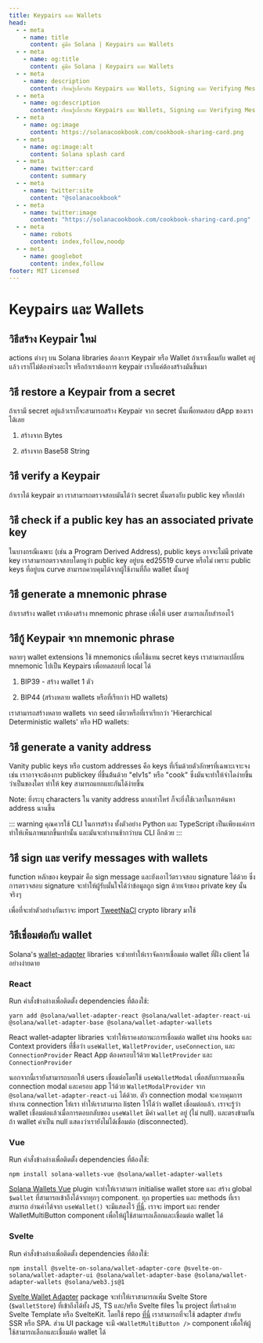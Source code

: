 ```yaml
---
title: Keypairs และ Wallets
head:
  - - meta
    - name: title
      content: คู่มือ Solana | Keypairs และ Wallets
  - - meta
    - name: og:title
      content: คู่มือ Solana | Keypairs และ Wallets
  - - meta
    - name: description
      content: เรียนรู้เกี่ยวกับ Keypairs และ Wallets, Signing และ Verifying Messages และข้อมูลอ้างอิงอื่นๆ สำหรับพัฒนาบน Solana ได้ที่คู่มือ Solana.
  - - meta
    - name: og:description
      content: เรียนรู้เกี่ยวกับ Keypairs และ Wallets, Signing และ Verifying Messages และข้อมูลอ้างอิงอื่นๆ สำหรับพัฒนาบน Solana ได้ที่คู่มือ Solana.
  - - meta
    - name: og:image
      content: https://solanacookbook.com/cookbook-sharing-card.png
  - - meta
    - name: og:image:alt
      content: Solana splash card
  - - meta
    - name: twitter:card
      content: summary
  - - meta
    - name: twitter:site
      content: "@solanacookbook"
  - - meta
    - name: twitter:image
      content: "https://solanacookbook.com/cookbook-sharing-card.png"
  - - meta
    - name: robots
      content: index,follow,noodp
  - - meta
    - name: googlebot
      content: index,follow
footer: MIT Licensed
---
```


# Keypairs และ Wallets

## วิธีสร้าง Keypair ใหม่

actions ต่างๆ บน Solana libraries ต้องการ Keypair หรือ Wallet ถ้าเราเชื่อมกับ wallet อยู่แล้ว เราก็ไม่ต้องห่วงอะไร หรือถ้าเราต้องการ keypair เราก็แค่ต้องสร้างมันขึ้นมา

<SolanaCodeGroup>
  <SolanaCodeGroupItem title="TS" active>

  <template v-slot:default>

@[code](@/code/keypairs-and-wallets/generate-keypair/generate-keypair.en.ts)

  </template>

  <template v-slot:preview>

@[code](@/code/keypairs-and-wallets/generate-keypair/generate-keypair.preview.en.ts)

  </template>

  </SolanaCodeGroupItem>

  <SolanaCodeGroupItem title="Python" >

  <template v-slot:default>

@[code](@/code/keypairs-and-wallets/generate-keypair/generate-keypair.en.py)

  </template>

  <template v-slot:preview>

@[code](@/code/keypairs-and-wallets/generate-keypair/generate-keypair.preview.en.py)

  </template>

  </SolanaCodeGroupItem>

  <SolanaCodeGroupItem title="C++" >

  <template v-slot:default>

@[code](@/code/keypairs-and-wallets/generate-keypair/generate-keypair.en.cpp)

  </template>

  <template v-slot:preview>

@[code](@/code/keypairs-and-wallets/generate-keypair/generate-keypair.preview.en.cpp)

  </template>

  </SolanaCodeGroupItem>

  <SolanaCodeGroupItem title="Rust" >

  <template v-slot:default>

@[code](@/code/keypairs-and-wallets/generate-keypair/generate-keypair.en.rs)

  </template>

  <template v-slot:preview>

@[code](@/code/keypairs-and-wallets/generate-keypair/generate-keypair.preview.en.rs)

  </template>

  </SolanaCodeGroupItem>

  <SolanaCodeGroupItem title="CLI">

  <template v-slot:default>

@[code](@/code/keypairs-and-wallets/generate-keypair/generate-keypair.en.sh)

  </template>

  <template v-slot:preview>

@[code](@/code/keypairs-and-wallets/generate-keypair/generate-keypair.preview.en.sh)

  </template>

  </SolanaCodeGroupItem>

</SolanaCodeGroup>

## วิธี restore a Keypair from a secret

ถ้าเรามี secret อยู่แล้วเราก็จะสามารถสร้าง Keypair จาก secret นั้นเพื่อทดสอบ dApp ของเราได้เลย

1. สร้างจาก Bytes

<SolanaCodeGroup>
   <SolanaCodeGroupItem title="TS" active>

  <template v-slot:default>

@[code](@/code/keypairs-and-wallets/keypair-from-secret/keypair-from-secret.en.ts)

  </template>

  <template v-slot:preview>

@[code](@/code/keypairs-and-wallets/keypair-from-secret/keypair-from-secret.preview.en.ts)

  </template>

  </SolanaCodeGroupItem>

  <SolanaCodeGroupItem title="Python">

  <template v-slot:default>

@[code](@/code/keypairs-and-wallets/keypair-from-secret/keypair-from-secret.en.py)

  </template>

  <template v-slot:preview>

@[code](@/code/keypairs-and-wallets/keypair-from-secret/keypair-from-secret.preview.en.py)

  </template>

  </SolanaCodeGroupItem>

  <SolanaCodeGroupItem title="C++">

  <template v-slot:default>

@[code](@/code/keypairs-and-wallets/keypair-from-secret/keypair-from-secret.en.cpp)

  </template>

  <template v-slot:preview>

@[code](@/code/keypairs-and-wallets/keypair-from-secret/keypair-from-secret.preview.en.cpp)

  </template>

  </SolanaCodeGroupItem>

  <SolanaCodeGroupItem title="Rust">

  <template v-slot:default>

@[code](@/code/keypairs-and-wallets/keypair-from-secret/keypair-from-secret.en.rs)

  </template>

  <template v-slot:preview>

@[code](@/code/keypairs-and-wallets/keypair-from-secret/keypair-from-secret.preview.en.rs)

  </template>

  </SolanaCodeGroupItem>

  <SolanaCodeGroupItem title="CLI">

  <template v-slot:default>

@[code](@/code/keypairs-and-wallets/keypair-from-secret/keypair-from-secret.en.sh)

  </template>

  <template v-slot:preview>

@[code](@/code/keypairs-and-wallets/keypair-from-secret/keypair-from-secret.en.sh)

  </template>

  </SolanaCodeGroupItem>

</SolanaCodeGroup>

2. สร้างจาก Base58 String

<SolanaCodeGroup>
   <SolanaCodeGroupItem title="TS" active>

  <template v-slot:default>

@[code](@/code/keypairs-and-wallets/keypair-from-secret/from-bs58.en.ts)

  </template>

  <template v-slot:preview>

@[code](@/code/keypairs-and-wallets/keypair-from-secret/from-bs58.preview.en.ts)

  </template>

  </SolanaCodeGroupItem>

  <SolanaCodeGroupItem title="Python">

  <template v-slot:default>

@[code](@/code/keypairs-and-wallets/keypair-from-secret/from-bs58.en.py)

  </template>

  <template v-slot:preview>

@[code](@/code/keypairs-and-wallets/keypair-from-secret/from-bs58.preview.en.py)

  </template>

  </SolanaCodeGroupItem>

  <SolanaCodeGroupItem title="Rust">

  <template v-slot:default>

@[code](@/code/keypairs-and-wallets/keypair-from-secret/from-bs58.en.rs)

  </template>

  <template v-slot:preview>

@[code](@/code/keypairs-and-wallets/keypair-from-secret/from-bs58.preview.en.rs)

  </template>

  </SolanaCodeGroupItem>

</SolanaCodeGroup>

## วิธี verify a Keypair

ถ้าเราได้ keypair มา เราสามารถตรวจสอบมันได้ว่า secret นั้นตรงกับ public key หรือเปล่า

<SolanaCodeGroup>
   <SolanaCodeGroupItem title="TS" active>

  <template v-slot:default>

@[code](@/code/keypairs-and-wallets/verify-keypair/verify-keypair.en.ts)

  </template>

  <template v-slot:preview>

@[code](@/code/keypairs-and-wallets/verify-keypair/verify-keypair.preview.en.ts)

  </template>

  </SolanaCodeGroupItem>

  <SolanaCodeGroupItem title="Python">

  <template v-slot:default>

@[code](@/code/keypairs-and-wallets/verify-keypair/verify-keypair.en.py)

  </template>

  <template v-slot:preview>

@[code](@/code/keypairs-and-wallets/verify-keypair/verify-keypair.preview.en.py)

  </template>

  </SolanaCodeGroupItem>

  <SolanaCodeGroupItem title="C++">

  <template v-slot:default>

@[code](@/code/keypairs-and-wallets/verify-keypair/verify-keypair.en.cpp)

  </template>

  <template v-slot:preview>

@[code](@/code/keypairs-and-wallets/verify-keypair/verify-keypair.preview.en.cpp)

  </template>

  </SolanaCodeGroupItem>

  <SolanaCodeGroupItem title="CLI">

  <template v-slot:default>

@[code](@/code/keypairs-and-wallets/verify-keypair/verify-keypair.en.sh)

  </template>

  <template v-slot:preview>

@[code](@/code/keypairs-and-wallets/verify-keypair/verify-keypair.en.sh)

  </template>

  </SolanaCodeGroupItem>

</SolanaCodeGroup>

## วิธี check if a public key has an associated private key

ในบางกรณีเฉพาะ (เช่น a Program Derived Address), public keys อาจจะไม่มี private key เราสามารถตรวจสอบโดยดูว่า public key อยู่บน ed25519 curve หรือไม่ เพราะ public keys ที่อยู่บน curve สามารถควบคุมได้จากผู้ใช้งานที่ถือ wallet นั้นอยู่

<SolanaCodeGroup>
  <SolanaCodeGroupItem title="TS" active>

  <template v-slot:default>

@[code](@/code/keypairs-and-wallets/check-valid-publickey/check-valid-publickey.ts)

  </template>

  <template v-slot:preview>

@[code](@/code/keypairs-and-wallets/check-valid-publickey/check-valid-publickey.preview.ts)

  </template>

  </SolanaCodeGroupItem>

  <SolanaCodeGroupItem title="Python" active>

  <template v-slot:default>

@[code](@/code/keypairs-and-wallets/check-valid-publickey/check-valid-publickey.py)

  </template>

  <template v-slot:preview>

@[code](@/code/keypairs-and-wallets/check-valid-publickey/check-valid-publickey.preview.py)

  </template>

  </SolanaCodeGroupItem>

  <SolanaCodeGroupItem title="C++" active>

  <template v-slot:default>

@[code](@/code/keypairs-and-wallets/check-valid-publickey/check-valid-publickey.cpp)

  </template>

  <template v-slot:preview>

@[code](@/code/keypairs-and-wallets/check-valid-publickey/check-valid-publickey.preview.cpp)

  </template>

  </SolanaCodeGroupItem>

  <SolanaCodeGroupItem title="Rust" active>

  <template v-slot:default>

@[code](@/code/keypairs-and-wallets/check-valid-publickey/check-valid-publickey.rs)

  </template>

  <template v-slot:preview>

@[code](@/code/keypairs-and-wallets/check-valid-publickey/check-valid-publickey.preview.rs)

  </template>

  </SolanaCodeGroupItem>

</SolanaCodeGroup>


## วิธี generate a mnemonic phrase

ถ้าเราสร้าง wallet เราต้องสร้าง mnemonic phrase เพื่อให้ user สามารถเก็บสำรองไว้

<SolanaCodeGroup>
  <SolanaCodeGroupItem title="TS" active>

  <template v-slot:default>

@[code](@/code/keypairs-and-wallets/generate-mnemonic/from-bip39.ts)

  </template>

  <template v-slot:preview>

@[code](@/code/keypairs-and-wallets/generate-mnemonic/from-bip39.preview.ts)

  </template>

  </SolanaCodeGroupItem>

  <SolanaCodeGroupItem title="Python">

  <template v-slot:default>

@[code](@/code/keypairs-and-wallets/generate-mnemonic/from-bip39.py)

  </template>

  <template v-slot:preview>

@[code](@/code/keypairs-and-wallets/generate-mnemonic/from-bip39.preview.py)

  </template>

  </SolanaCodeGroupItem>

  <SolanaCodeGroupItem title="CLI">

  <template v-slot:default>

@[code](@/code/keypairs-and-wallets/generate-mnemonic/from-bip39.sh)

  </template>

  <template v-slot:preview>

@[code](@/code/keypairs-and-wallets/generate-mnemonic/from-bip39.sh)

  </template>

  </SolanaCodeGroupItem>

</SolanaCodeGroup>

## วิธีกู้ Keypair จาก mnemonic phrase

หลายๆ wallet extensions ใช้ mnemonics เพื่อใช้แทน secret keys เราสามารถเปลี่ยน mnemonic ไปเป็น Keypairs เพื่อทดสอบที่ local ได้

1. BIP39 - สร้าง wallet 1 ตัว

<SolanaCodeGroup>
   <SolanaCodeGroupItem title="TS" active>

  <template v-slot:default>

@[code](@/code/keypairs-and-wallets/mnemonic-to-keypair/from-bip39.ts)

  </template>

  <template v-slot:preview>

@[code](@/code/keypairs-and-wallets/mnemonic-to-keypair/from-bip39.preview.ts)

  </template>

  </SolanaCodeGroupItem>

  <SolanaCodeGroupItem title="Python">

  <template v-slot:default>

@[code](@/code/keypairs-and-wallets/mnemonic-to-keypair/from-bip39.py)

  </template>

  <template v-slot:preview>

@[code](@/code/keypairs-and-wallets/mnemonic-to-keypair/from-bip39.preview.py)

  </template>

  </SolanaCodeGroupItem>

  <SolanaCodeGroupItem title="CLI">

  <template v-slot:default>

@[code](@/code/keypairs-and-wallets/mnemonic-to-keypair/from-bip39.sh)

  </template>

  <template v-slot:preview>

@[code](@/code/keypairs-and-wallets/mnemonic-to-keypair/from-bip39.sh)

  </template>

  </SolanaCodeGroupItem>

</SolanaCodeGroup>

2. BIP44 (สร้างหลาย wallets หรือที่เรียกว่า HD wallets)

เราสามารถสร้างหลาย wallets จาก seed เดียวหรือที่เราเรียกว่า 'Hierarchical Deterministic wallets' หรือ HD wallets:

<SolanaCodeGroup>
   <SolanaCodeGroupItem title="TS" active>

  <template v-slot:default>

@[code](@/code/keypairs-and-wallets/mnemonic-to-keypair/from-bip44.ts)

  </template>

  <template v-slot:preview>

@[code](@/code/keypairs-and-wallets/mnemonic-to-keypair/from-bip44.preview.ts)

  </template>

  </SolanaCodeGroupItem>

  <SolanaCodeGroupItem title="CLI">

  <template v-slot:default>

@[code](@/code/keypairs-and-wallets/mnemonic-to-keypair/from-bip44.sh)

  </template>

  <template v-slot:preview>

@[code](@/code/keypairs-and-wallets/mnemonic-to-keypair/from-bip44.sh)

  </template>

  </SolanaCodeGroupItem>

</SolanaCodeGroup>

## วิธี generate a vanity address

Vanity public keys หรือ custom addresses คือ keys ที่เริ่มด้วยตัวอักษรที่เฉพาะเจาะจง เช่น เราอาจจะต้องการ publickey ที่ขึ้นต้้นด้วย "elv1s" หรือ "cook" ซึ่งมันจะทำให้จำไดง่ายขึ้นว่าเป็นของใคร ทำให้ key สามารถแยกแยะกันได้ง่ายขึ้น

Note: ยิ่งระบุ characters ใน vanity address มากเท่าไหร่ ก็จะยิ่งใช้เวลาในการค้นหา address นานขึ้น

::: warning
คุณควรใช้ CLI ในการสร้าง ทั้งตัวอย่าง Python และ TypeScript เป็นเพียงแค่การทำให้เห็นภาพมากขึ้นเท่านั้น และมันจะทำงานช้ากว่าบน CLI อีกด้วย
:::

<SolanaCodeGroup>
   <SolanaCodeGroupItem title="TS" active>

  <template v-slot:default>

@[code](@/code/keypairs-and-wallets/vanity-publickeys/vanity-publickeys.en.ts)

  </template>

  <template v-slot:preview>

@[code](@/code/keypairs-and-wallets/vanity-publickeys/vanity-publickeys.preview.en.ts)

  </template>

  </SolanaCodeGroupItem>

  <SolanaCodeGroupItem title="Python">

  <template v-slot:default>

@[code](@/code/keypairs-and-wallets/vanity-publickeys/vanity-publickeys.en.py)

  </template>

  <template v-slot:preview>

@[code](@/code/keypairs-and-wallets/vanity-publickeys/vanity-publickeys.preview.en.py)

  </template>

  </SolanaCodeGroupItem>

  <SolanaCodeGroupItem title="C++">

  <template v-slot:default>

@[code](@/code/keypairs-and-wallets/vanity-publickeys/vanity-publickeys.en.cpp)

  </template>

  <template v-slot:preview>

@[code](@/code/keypairs-and-wallets/vanity-publickeys/vanity-publickeys.preview.en.cpp)

  </template>

  </SolanaCodeGroupItem>

  <SolanaCodeGroupItem title="CLI">

  <template v-slot:default>

@[code](@/code/keypairs-and-wallets/vanity-publickeys/vanity-publickeys.en.sh)

  </template>

  <template v-slot:preview>

@[code](@/code/keypairs-and-wallets/vanity-publickeys/vanity-publickeys.en.sh)

  </template>

  </SolanaCodeGroupItem>

</SolanaCodeGroup>

## วิธี sign และ verify messages with wallets

function หลักของ keypair คือ sign message และยังเอาไว้ตรวจสอบ signature ได้ด้วย ซึ่งการตรวจสอบ signature จะทำให้ผู้รับมั่นใจได้ว่าข้อมูลถูก sign ด้วยเจ้าของ private key นั้นจริงๆ

เพื่อที่จะทำตัวอย่างกันเราจะ import [TweetNaCl][1] crypto library มาใช้

<SolanaCodeGroup>
   <SolanaCodeGroupItem title="TS" active>

  <template v-slot:default>

@[code](@/code/keypairs-and-wallets/sign-verify-message/sign-verify-message.en.ts)

  </template>

  <template v-slot:preview>

@[code](@/code/keypairs-and-wallets/sign-verify-message/sign-verify-message.preview.en.ts)

  </template>

  </SolanaCodeGroupItem>

  <SolanaCodeGroupItem title="Python">

  <template v-slot:default>

@[code](@/code/keypairs-and-wallets/sign-verify-message/sign-verify-message.en.py)

  </template>

  <template v-slot:preview>

@[code](@/code/keypairs-and-wallets/sign-verify-message/sign-verify-message.preview.en.py)

  </template>

  </SolanaCodeGroupItem>

</SolanaCodeGroup>

[1]: https://www.npmjs.com/package/tweetnacl

## วิธีเชื่อมต่อกับ wallet

Solana's [wallet-adapter](https://github.com/solana-labs/wallet-adapter) libraries จะช่วยทำให้เราจัดการเชื่อมต่อ wallet ที่ฝั่ง client ได้อย่างง่ายดาย

### React

Run คำสั่งข้างล่างเพื่อติดตั้ง dependencies ที่ต้องใช้:

```/bin/bash
yarn add @solana/wallet-adapter-react @solana/wallet-adapter-react-ui @solana/wallet-adapter-base @solana/wallet-adapter-wallets
```

React wallet-adapter libraries จะทำให้เราคงสถานะการเชื่อมต่อ wallet ผ่าน hooks และ Context providers ที่ชื่อว่า `useWallet`, `WalletProvider`, `useConnection`, และ `ConnectionProvider` React App ต้องครอบไว้ด้วย `WalletProvider` และ `ConnectionProvider`

นอกจากนี้เรายังสามารถบอกให้ users เชื่อมต่อโดยใช้ `useWalletModal` เพื่อสลับการมองเห็น connection modal และครอบ app ไว้ด้วย `WalletModalProvider` จาก `@solana/wallet-adapter-react-ui` ได้ด้วย. ตัว connection modal จะควบคุมการทำงาน connection ให้เรา ทำให้เราสามารถ listen ไว้ได้ว่า wallet เชื่อมต่อแล้ว. เราจะรู้ว่า wallet เชื่อมต่อแล้วเมื่อการตอบกลับของ `useWallet` มีค่า `wallet` อยู่ (ไม่ null). และตรงข้ามกันถ้า wallet ค่าเป็น null แสดงว่าเรายังไม่ได้เชื่อมต่อ (disconnected).

<SolanaCodeGroup>
   <SolanaCodeGroupItem title="TS" active>

  <template v-slot:default>

@[code](@/code/keypairs-and-wallets/connect-to-wallet/connect-to-wallet-react.en.tsx)

  </template>

  <template v-slot:preview>

@[code](@/code/keypairs-and-wallets/connect-to-wallet/connect-to-wallet-react.preview.en.tsx)

  </template>

  </SolanaCodeGroupItem>

</SolanaCodeGroup>

### Vue

Run คำสั่งข้างล่างเพื่อติดตั้ง dependencies ที่ต้องใช้:

```/bin/bash
npm install solana-wallets-vue @solana/wallet-adapter-wallets
```

[Solana Wallets Vue](https://github.com/lorisleiva/solana-wallets-vue) plugin จะทำให้เราสามาร initialise wallet store และ สร้าง global `$wallet` ที่สามารถเข้าถึงได้จากทุกๆ component. ทุก properties และ methods ที่เราสามารถ อ่านค่าได้จาก `useWallet()` จะมีแสดงไว้ [ที่นี่](https://github.com/lorisleiva/solana-wallets-vue#usewallet-references). เราจะ import และ render WalletMultiButton component เพื่อให้ผู้ใช้สามารถเลือกและเชื่อมต่อ wallet ได้

<SolanaCodeGroup>
   <SolanaCodeGroupItem title="Vue" active>

  <template v-slot:default>

@[code](@/code/keypairs-and-wallets/connect-to-wallet/connect-to-wallet-vue.en.vue)

  </template>

  <template v-slot:preview>

@[code](@/code/keypairs-and-wallets/connect-to-wallet/connect-to-wallet-vue.preview.en.vue)

  </template>

  </SolanaCodeGroupItem>

</SolanaCodeGroup>

### Svelte

Run คำสั่งข้างล่างเพื่อติดตั้ง dependencies ที่ต้องใช้:

```/bin/bash
npm install @svelte-on-solana/wallet-adapter-core @svelte-on-solana/wallet-adapter-ui @solana/wallet-adapter-base @solana/wallet-adapter-wallets @solana/web3.js@1
```

[Svelte Wallet Adapter](https://github.com/svelte-on-solana/wallet-adapter) package จะทำให้เราสามารถเพิ่ม Svelte Store (`$walletStore`) ที่เข้าถึงได้ทั้ง JS, TS และ/หรือ Svelte files ใน project ที่สร้างด้วย Svelte Template หรือ SvelteKit. โดยใช้ repo [ที่นี่](https://github.com/svelte-on-solana/wallet-adapter/blob/master/packages/core/README.md/) เราสามารถที่จะใช้ adapter สำหรับ SSR หรือ SPA. ส่วน UI package จะมี `<WalletMultiButton />` component เพื่อให้ผู้ใช้สามารถเลือกและเชื่อมต่อ wallet ได้

<SolanaCodeGroup>
   <SolanaCodeGroupItem title="Svelte" active>

  <template v-slot:default>

@[code](@/code/keypairs-and-wallets/connect-to-wallet/connect-to-wallet-svelte.en.html)

  </template>

  <template v-slot:preview>

@[code](@/code/keypairs-and-wallets/connect-to-wallet/connect-to-wallet-svelte.preview.en.html)

  </template>

  </SolanaCodeGroupItem>

</SolanaCodeGroup>
